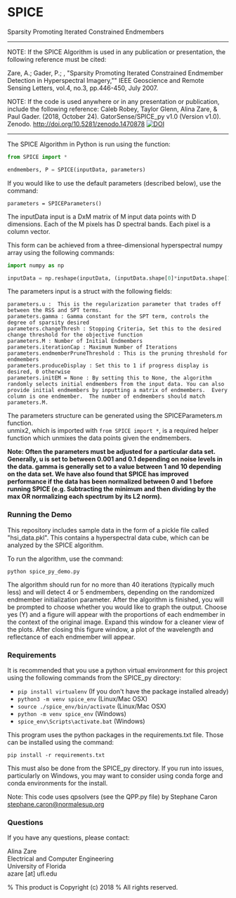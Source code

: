 # SPICE
Sparsity Promoting Iterated Constrained Endmembers

***
NOTE: If the SPICE Algorithm is used in any publication or presentation, the following reference must be cited:

Zare, A.; Gader, P.; , "Sparsity Promoting Iterated Constrained Endmember Detection in Hyperspectral Imagery,"" IEEE Geoscience and Remote Sensing Letters, vol.4, no.3, pp.446-450, July 2007.

NOTE: If the code is used anywhere or in any presentation or publication, include the following reference:
Caleb Robey, Taylor Glenn, Alina Zare, & Paul Gader. (2018, October 24). GatorSense/SPICE_py v1.0 (Version v1.0). Zenodo. http://doi.org/10.5281/zenodo.1470878
[![DOI](https://zenodo.org/badge/DOI/10.5281/zenodo.1470878.svg)](https://doi.org/10.5281/zenodo.1470878)


****

The SPICE Algorithm in Python is run using the function:

```python
from SPICE import *

endmembers, P = SPICE(inputData, parameters)
```

If you would like to use the default parameters (described below), use the command:

`parameters = SPICEParameters()`

The inputData input is a DxM matrix of M input data points with D dimensions.  Each of the M pixels has D spectral bands.  Each pixel is a column vector.   

This form can be achieved from a three-dimensional hyperspectral numpy array using the following commands:

```python
import numpy as np

inputData = np.reshape(inputData, (inputData.shape[0]*inputData.shape[1], inputData.shape[2]))

```

The parameters input is a struct with the following fields:

    parameters.u :  This is the regularization parameter that trades off between the RSS and SPT terms.
    parameters.gamma : Gamma constant for the SPT term, controls the degree of sparsity desired
    parameters.changeThresh : Stopping Criteria, Set this to the desired change threshold for the objective function
    parameters.M : Number of Initial Endmembers
    parameters.iterationCap : Maximum Number of Iterations
    parameters.endmemberPruneThreshold : This is the pruning threshold for endmembers
    parameters.produceDisplay : Set this to 1 if progress display is desired, 0 otherwise
    parameters.initEM = None : By setting this to None, the algorithm randomly selects initial endmembers from the input data. You can also provide initial endmembers by inputting a matrix of endmembers.  Every column is one endmember.  The number of endmembers should match parameters.M.

The parameters structure can be generated using the SPICEParameters.m function.  
unmix2, which is imported with ```from SPICE import *```, is a required helper function which unmixes the data points given the endmembers. 

**Note: Often the parameters must be adjusted for a particular data set. Generally, u is set to between 0.001 and 0.1 depending on noise levels in the data. gamma is generally set to a value between 1 and 10 depending on the data set.   We have also found that SPICE has improved performance if the data has been normalized between 0 and 1 before running SPICE (e.g. Subtracting the minimum and then dividing by the max OR normalizing each spectrum by its L2 norm).**

### Running the Demo
This repository includes sample data in the form of a pickle file called "hsi_data.pkl". This contains a hyperspectral data cube, which can be analyzed by the SPICE algorithm. 

To run the algorithm, use the command:

```python spice_py_demo.py```

The algorithm should run for no more than 40 iterations (typically much less) and will detect 4 or 5 endmembers, depending on 
the randomized endmember initialization parameter. After the algorithm is finished, you will be prompted to choose whether
you would like to graph the output. Choose yes (Y) and a figure will appear with the proportions of each endmember in 
the context of the original image. Expand this window for a cleaner view of the plots. After closing this figure window,
a plot of the wavelength and reflectance of each endmember will appear.

### Requirements

It is recommended that you use a python virtual environment for this project using the following commands from the 
SPICE_py directory:
* ```pip install virtualenv``` (If you don't have the package installed already)
* ```python3 -m venv spice_env``` (Linux/Mac OSX)
* ```source ./spice_env/bin/activate``` (Linux/Mac OSX)
* ```python -m venv spice_env``` (Windows)
* ```spice_env\Scripts\activate.bat``` (Windows)

This program uses the python packages in the requirements.txt file. Those can be installed using the command:

```pip install -r requirements.txt``` 

This must also be done from the SPICE_py directory. If you run into issues, particularly on Windows, you may want to
consider using conda forge and conda environments for the install.

Note: This code uses qpsolvers (see the QPP.py file) by Stephane Caron <stephane.caron@normalesup.org>


### Questions
If you have any questions, please contact:  

Alina Zare  
Electrical and Computer Engineering  
University of Florida    
azare [at] ufl.edu  

% This product is Copyright (c) 2018 
% All rights reserved.

